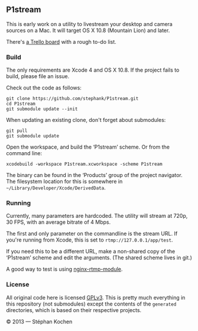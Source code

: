 ## P1stream

This is early work on a utility to livestream your desktop and camera sources
on a Mac. It will target OS X 10.8 (Mountain Lion) and later.

There's [a Trello board][todo] with a rough to-do list.

 [todo]: https://trello.com/b/mPsCUmiF/p1stream

### Build

The only requirements are Xcode 4 and OS X 10.8. If the project fails to
build, please file an issue.

Check out the code as follows:

    git clone https://github.com/stephank/P1stream.git
    cd P1stream
    git submodule update --init

When updating an existing clone, don't forget about submodules:

    git pull
    git submodule update

Open the workspace, and build the ‘P1stream’ scheme. Or from the command line:

    xcodebuild -workspace P1stream.xcworkspace -scheme P1stream

The binary can be found in the ‘Products’ group of the project navigator. The
filesystem location for this is somewhere in `~/Library/Developer/Xcode/DerivedData`.

### Running

Currently, many parameters are hardcoded. The utility will stream at 720p,
30 FPS, with an average bitrate of 4 Mbps.

The first and only parameter on the commandline is the stream URL. If you're
running from Xcode, this is set to `rtmp://127.0.0.1/app/test`.

If you need this to be a different URL, make a non-shared copy of the
‘P1stream’ scheme and edit the arguments. (The shared scheme lives in git.)

A good way to test is using [nginx-rtmp-module].

 [nginx-rtmp-module]: https://github.com/arut/nginx-rtmp-module

### License

All original code here is licensed [GPLv3](LICENSE). This is pretty much
everything in this repository (not submodules) except the contents of the
`generated` directories, which is based on their respective projects.

© 2013 — Stéphan Kochen
